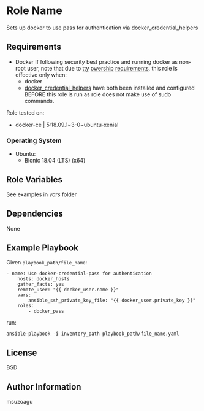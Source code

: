 Role Name
=========
Sets up docker to use pass for authentication via docker_credential_helpers


Requirements
------------
- Docker 
  If following security best practice and running docker as non-root user, note that due to [tty](https://lists.gnupg.org/pipermail/gnupg-users/2016-October/056854.html) [owership](https://dev.gnupg.org/T2739) [requirements](https://dev.gnupg.org/T3908), this role is effective only when: 
  + docker
  + [docker_credential_helpers](https://github.com/docker/docker-credential-helpers)
  have both been installed and configured BEFORE this role is run as role does not make use of sudo commands.  

Role tested on: 
  - docker-ce | 5:18.09.1~3-0~ubuntu-xenial 


### Operating System
  - Ubuntu:
    - Bionic 18.04 (LTS) (x64)


Role Variables
--------------
See examples in _vars_ folder


Dependencies
------------
None


Example Playbook
----------------
Given `playbook_path/file_name`: 

    - name: Use docker-credential-pass for authentication 
        hosts: docker_hosts
        gather_facts: yes
        remote_user: "{{ docker_user.name }}" 
        vars: 
            ansible_ssh_private_key_file: "{{ docker_user.private_key }}"
        roles:  
            - docker_pass

run: 

  `ansible-playbook -i inventory_path playbook_path/file_name.yaml`


License
-------
BSD


Author Information
------------------
msuzoagu
